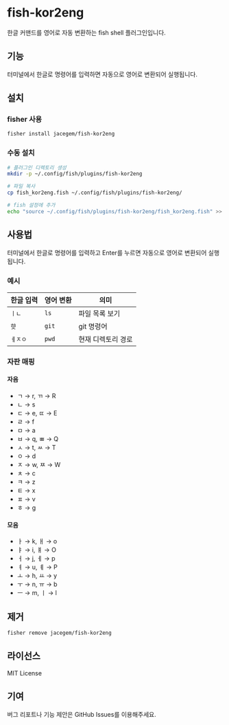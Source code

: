 # fish-kor2eng

한글 커맨드를 영어로 자동 변환하는 fish shell 플러그인입니다.

## 기능

터미널에서 한글로 명령어를 입력하면 자동으로 영어로 변환되어 실행됩니다.

## 설치

### fisher 사용

```bash
fisher install jacegem/fish-kor2eng
```

### 수동 설치

```bash
# 플러그인 디렉토리 생성
mkdir -p ~/.config/fish/plugins/fish-kor2eng

# 파일 복사
cp fish_kor2eng.fish ~/.config/fish/plugins/fish-kor2eng/

# fish 설정에 추가
echo "source ~/.config/fish/plugins/fish-kor2eng/fish_kor2eng.fish" >> ~/.config/fish/config.fish
```

## 사용법

터미널에서 한글로 명령어를 입력하고 Enter를 누르면 자동으로 영어로 변환되어 실행됩니다.

### 예시

| 한글 입력 | 영어 변환 | 의미               |
| --------- | --------- | ------------------ |
| `ㅣㄴ`    | `ls`      | 파일 목록 보기     |
| `햣`      | `git`     | git 명령어         |
| `ㅔㅈㅇ`  | `pwd`     | 현재 디렉토리 경로 |

### 자판 매핑

#### 자음

- ㄱ → r, ㄲ → R
- ㄴ → s
- ㄷ → e, ㄸ → E
- ㄹ → f
- ㅁ → a
- ㅂ → q, ㅃ → Q
- ㅅ → t, ㅆ → T
- ㅇ → d
- ㅈ → w, ㅉ → W
- ㅊ → c
- ㅋ → z
- ㅌ → x
- ㅍ → v
- ㅎ → g

#### 모음

- ㅏ → k, ㅐ → o
- ㅑ → i, ㅒ → O
- ㅓ → j, ㅔ → p
- ㅕ → u, ㅖ → P
- ㅗ → h, ㅛ → y
- ㅜ → n, ㅠ → b
- ㅡ → m, ㅣ → l

## 제거

```bash
fisher remove jacegem/fish-kor2eng
```

## 라이선스

MIT License

## 기여

버그 리포트나 기능 제안은 GitHub Issues를 이용해주세요.

